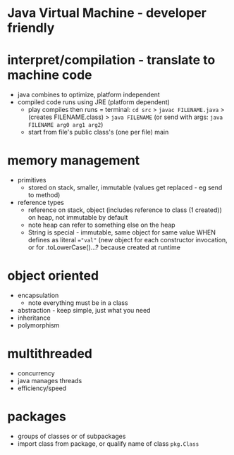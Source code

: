 # Java Virtual Machine - developer friendly
# interpret/compilation - translate to machine code
* java combines to optimize, platform independent
* compiled code runs using JRE (platform dependent)
  * play compiles then runs = terminal: `cd src` > `javac FILENAME.java` > (creates FILENAME.class) > `java FILENAME` (or send with args: `java FILENAME arg0 arg1 arg2`)
  * start from file's public class's (one per file) main
# memory management
* primitives
  * stored on stack, smaller, immutable (values get replaced - eg send to method)
* reference types
  * reference on stack, object (includes reference to class (1 created)) on heap, not immutable by default
  * note heap can refer to something else on the heap
  * String is special - immutable, same object for same value WHEN defines as literal `="val"` (new object for each constructor invocation, or for .toLowerCase()...? because created at runtime
# object oriented
* encapsulation
  * note everything must be in a class 
* abstraction - keep simple, just what you need
* inheritance
* polymorphism
# multithreaded
* concurrency
* java manages threads
* efficiency/speed
# packages
* groups of classes or of subpackages
* import class from package, or qualify name of class `pkg.Class`
